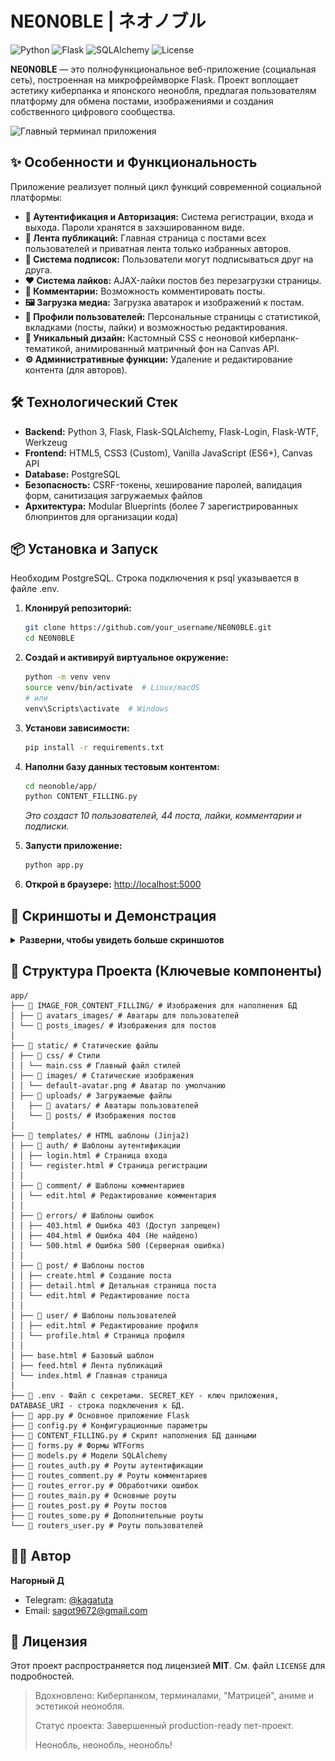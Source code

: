 NE0N0BLE | ネオノブル
=
![Python](https://img.shields.io/badge/Python-3.8%252B-blue?logo=python)
![Flask](https://img.shields.io/badge/Flask-2.3.3-green?logo=flask)
![SQLAlchemy](https://img.shields.io/badge/SQLAlchemy-ORM-red?logo=sqlalchemy)
![License](https://img.shields.io/badge/License-MIT-yellow)

**NE0N0BLE** — это полнофункциональное веб-приложение (социальная сеть), построенная на микрофреймворке Flask. Проект воплощает эстетику киберпанка и японского неонобля, предлагая пользователям платформу для обмена постами, изображениями и создания собственного цифрового сообщества.

![Главный терминал приложения](screenshots/main_page.gif)

## ✨ Особенности и Функциональность

Приложение реализует полный цикл функций современной социальной платформы:

*   **👥 Аутентификация и Авторизация:** Система регистрации, входа и выхода. Пароли хранятся в захэшированном виде.
*   **📝 Лента публикаций:** Главная страница с постами всех пользователей и приватная лента только избранных авторов.
*   **🤝 Система подписок:** Пользователи могут подписываться друг на друга.
*   **❤️ Система лайков:** AJAX-лайки постов без перезагрузки страницы.
*   **💬 Комментарии:** Возможность комментировать посты.
*   **🖼️ Загрузка медиа:** Загрузка аватарок и изображений к постам.
*   **👤 Профили пользователей:** Персональные страницы с статистикой, вкладками (посты, лайки) и возможностью редактирования.
*   **🎨 Уникальный дизайн:** Кастомный CSS с неоновой киберпанк-тематикой, анимированный матричный фон на Canvas API.
*   **⚙️ Административные функции:** Удаление и редактирование контента (для авторов).

## 🛠️ Технологический Стек

*   **Backend:** Python 3, Flask, Flask-SQLAlchemy, Flask-Login, Flask-WTF, Werkzeug
*   **Frontend:** HTML5, CSS3 (Custom), Vanilla JavaScript (ES6+), Canvas API
*   **Database:** PostgreSQL
*   **Безопасность:** CSRF-токены, хеширование паролей, валидация форм, санитизация загружаемых файлов
*   **Архитектура:** Modular Blueprints (более 7 зарегистрированных блюпринтов для организации кода)

## 📦 Установка и Запуск

Необходим PostgreSQL.
Строка подключения к psql указывается в файле .env.

1.  **Клонируй репозиторий:**
    ```bash
    git clone https://github.com/your_username/NE0N0BLE.git
    cd NE0N0BLE
    ```

2.  **Создай и активируй виртуальное окружение:**
    ```bash
    python -m venv venv
    source venv/bin/activate  # Linux/macOS
    # или
    venv\Scripts\activate  # Windows
    ```

3.  **Установи зависимости:**
    ```bash
    pip install -r requirements.txt
    ```

4.  **Наполни базу данных тестовым контентом:**
    ```bash
    cd neonoble/app/
    python CONTENT_FILLING.py
    ```
    *Это создаст 10 пользователей, 44 поста, лайки, комментарии и подписки.*

5.  **Запусти приложение:**
    ```bash
    python app.py
    ```

6.  **Открой в браузере:** [http://localhost:5000](http://localhost:5000)

## 📸 Скриншоты и Демонстрация

<details>
<summary><b>Разверни, чтобы увидеть больше скриншотов</b></summary>

| Взаимодействие с платформой                                          |
|:---------------------------------------------------------------------|
| **Лента публикаций**<br>![Лента](screenshots/feed.png)       |
 **Просмотр профиля**<br>![Профиль](screenshots/profile.png)  |
| **Страница поста**<br>![Пост](screenshots/post_detail.png)   |

| Процесс аутентификации | 
| :--- |
| **Вход в систему**<br>![Логин](screenshots/login.png) ||
| **Регистрация**<br>![Регистрация](screenshots/register.png) | 

</details>

## 🧩 Структура Проекта (Ключевые компоненты)
```
app/
├── 📁 IMAGE_FOR_CONTENT_FILLING/ # Изображения для наполнения БД
│ ├── 📁 avatars_images/ # Аватары для пользователей
│ └── 📁 posts_images/ # Изображения для постов
│
├── 📁 static/ # Статические файлы
│ ├── 📁 css/ # Стили
│ │ └── main.css # Главный файл стилей
│ ├── 📁 images/ # Статические изображения
│ │ └── default-avatar.png # Аватар по умолчанию
│ ├── 📁 uploads/ # Загружаемые файлы
│   ├── 📁 avatars/ # Аватары пользователей
│   └── 📁 posts/ # Изображения постов
│
├── 📁 templates/ # HTML шаблоны (Jinja2)
│ ├── 📁 auth/ # Шаблоны аутентификации
│ │ ├── login.html # Страница входа
│ │ └── register.html # Страница регистрации
│ │
│ ├── 📁 comment/ # Шаблоны комментариев
│ │ └── edit.html # Редактирование комментария
│ │
│ ├── 📁 errors/ # Шаблоны ошибок
│ │ ├── 403.html # Ошибка 403 (Доступ запрещен)
│ │ ├── 404.html # Ошибка 404 (Не найдено)
│ │ └── 500.html # Ошибка 500 (Серверная ошибка)
│ │
│ ├── 📁 post/ # Шаблоны постов
│ │ ├── create.html # Создание поста
│ │ ├── detail.html # Детальная страница поста
│ │ └── edit.html # Редактирование поста
│ │
│ ├── 📁 user/ # Шаблоны пользователей
│ │ ├── edit.html # Редактирование профиля
│ │ └── profile.html # Страница профиля
│ │
│ ├── base.html # Базовый шаблон
│ ├── feed.html # Лента публикаций
│ └── index.html # Главная страница
│
├── 📄 .env - Файл с секретами. SECRET_KEY - ключ приложения, DATABASE_URI - строка подключения к БД.
├── 📄 app.py # Основное приложение Flask
├── 📄 config.py # Конфигурационные параметры
├── 📄 CONTENT_FILLING.py # Скрипт наполнения БД данными
├── 📄 forms.py # Формы WTForms
├── 📄 models.py # Модели SQLAlchemy
├── 📄 routes_auth.py # Роуты аутентификации
├── 📄 routes_comment.py # Роуты комментариев
├── 📄 routes_error.py # Обработчики ошибок
├── 📄 routes_main.py # Основные роуты
├── 📄 routes_post.py # Роуты постов
├── 📄 routes_some.py # Дополнительные роуты
└── 📄 routers_user.py # Роуты пользователей
```

## 👨‍💻 Автор

**Нагорный Д**

*   Telegram: [@kagatuta](https://t.me/kagatuta)
*   Email: sagot9672@gmail.com

## 📄 Лицензия

Этот проект распространяется под лицензией **MIT**. См. файл `LICENSE` для подробностей.

> Вдохновлено: Киберпанком, терминалами, "Матрицей", аниме и эстетикой неонобля.
> 
> Статус проекта: Завершенный production-ready пет-проект.
> 
> Неонобль, неонобль, неонобль!